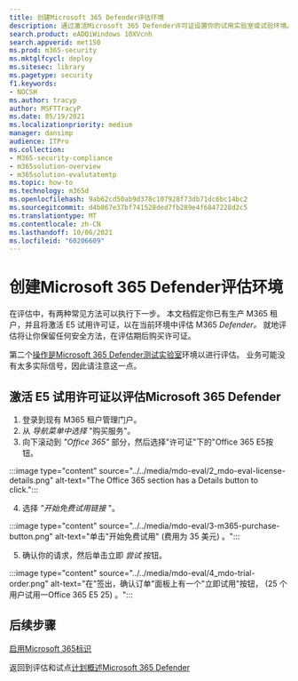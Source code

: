 ```yaml
---
title: 创建Microsoft 365 Defender评估环境
description: 通过激活Microsoft 365 Defender许可证设置你的试用实验室或试验环境。 然后设置 Microsoft Defender for Identity (MDI) 所有其他 M365D 评估。
search.product: eADQiWindows 10XVcnh
search.appverid: met150
ms.prod: m365-security
ms.mktglfcycl: deploy
ms.sitesec: library
ms.pagetype: security
f1.keywords:
- NOCSH
ms.author: tracyp
author: MSFTTracyP
ms.date: 05/19/2021
ms.localizationpriority: medium
manager: dansimp
audience: ITPro
ms.collection:
- M365-security-compliance
- m365solution-overview
- m365solution-evalutatemtp
ms.topic: how-to
ms.technology: m365d
ms.openlocfilehash: 9ab62cd50ab9d378c107928f73db71dc6bc14bc2
ms.sourcegitcommit: d4b867e37bf741528ded7fb289e4f6847228d2c5
ms.translationtype: MT
ms.contentlocale: zh-CN
ms.lasthandoff: 10/06/2021
ms.locfileid: "60206609"
---
```

# <a name="create-the-microsoft-365-defender-evaluation-environment"></a>创建Microsoft 365 Defender评估环境

在评估中，有两种常见方法可以执行下一步。 本文档假定你已有生产 M365 租户，并且将激活 E5 试用许可证，以在当前环境中评估 M365 *Defender。* 就地评估将让你保留任何安全方法，在评估期后购买许可证。

第二个[操作是Microsoft 365 Defender测试实验室](setup-m365deval.md)环境以进行评估。 业务可能没有太多实际信号，因此请注意这一点。

## <a name="to-activate-e5-trial-licenses-to-evaluate-microsoft-365-defender"></a>激活 E5 试用许可证以评估Microsoft 365 Defender 
1. 登录到现有 M365 租户管理门户。
2. 从 *导航菜单中选择* "购买服务"。
3. 向下滚动到 *"Office 365"* 部分，然后选择"许可证"下的"Office 365 E5按钮。

:::image type="content" source="../../media/mdo-eval/2_mdo-eval-license-details.png" alt-text="The Office 365 section has a Details button to click.":::

4. 选择 *"开始免费试用链接* "。

:::image type="content" source="../../media/mdo-eval/3-m365-purchase-button.png" alt-text="单击&quot;开始免费试用&quot; (费用为 35 美元) 。":::

5. 确认你的请求，然后单击立即 *尝试* 按钮。

:::image type="content" source="../../media/mdo-eval/4_mdo-trial-order.png" alt-text="在&quot;签出，确认订单&quot;面板上有一个&quot;立即试用&quot;按钮， (25 个用户试用一Office 365 E5 25) 。":::

## <a name="next-steps"></a>后续步骤
[启用Microsoft 365标识](eval-defender-identity-overview.md)

返回到评估和试点[计划概述Microsoft 365 Defender](eval-overview.md)